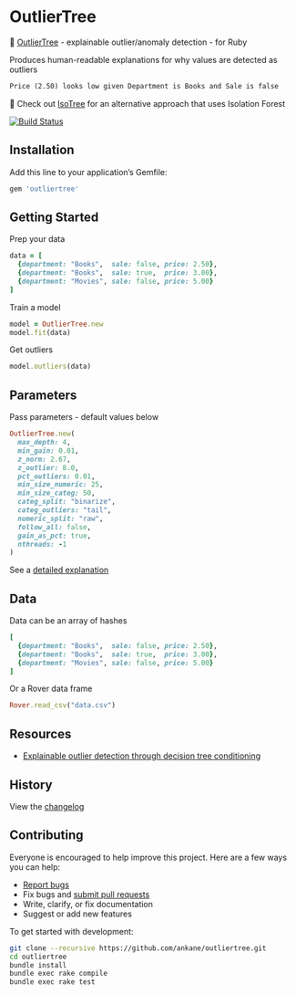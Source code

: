 # OutlierTree

:deciduous_tree: [OutlierTree](https://github.com/david-cortes/outliertree) - explainable outlier/anomaly detection - for Ruby

Produces human-readable explanations for why values are detected as outliers

```txt
Price (2.50) looks low given Department is Books and Sale is false
```

:evergreen_tree: Check out [IsoTree](https://github.com/ankane/isotree) for an alternative approach that uses Isolation Forest

[![Build Status](https://travis-ci.org/ankane/outliertree.svg?branch=master)](https://travis-ci.org/ankane/outliertree)

## Installation

Add this line to your application’s Gemfile:

```ruby
gem 'outliertree'
```

## Getting Started

Prep your data

```ruby
data = [
  {department: "Books",  sale: false, price: 2.50},
  {department: "Books",  sale: true,  price: 3.00},
  {department: "Movies", sale: false, price: 5.00}
]
```

Train a model

```ruby
model = OutlierTree.new
model.fit(data)
```

Get outliers

```ruby
model.outliers(data)
```

## Parameters

Pass parameters - default values below

```ruby
OutlierTree.new(
  max_depth: 4,
  min_gain: 0.01,
  z_norm: 2.67,
  z_outlier: 8.0,
  pct_outliers: 0.01,
  min_size_numeric: 25,
  min_size_categ: 50,
  categ_split: "binarize",
  categ_outliers: "tail",
  numeric_split: "raw",
  follow_all: false,
  gain_as_pct: true,
  nthreads: -1
)
```

See a [detailed explanation](https://outliertree.readthedocs.io/en/latest/#outliertree.OutlierTree)

## Data

Data can be an array of hashes

```ruby
[
  {department: "Books",  sale: false, price: 2.50},
  {department: "Books",  sale: true,  price: 3.00},
  {department: "Movies", sale: false, price: 5.00}
]
```

Or a Rover data frame

```ruby
Rover.read_csv("data.csv")
```

## Resources

- [Explainable outlier detection through decision tree conditioning](https://arxiv.org/pdf/2001.00636.pdf)

## History

View the [changelog](https://github.com/ankane/outliertree/blob/master/CHANGELOG.md)

## Contributing

Everyone is encouraged to help improve this project. Here are a few ways you can help:

- [Report bugs](https://github.com/ankane/outliertree/issues)
- Fix bugs and [submit pull requests](https://github.com/ankane/outliertree/pulls)
- Write, clarify, or fix documentation
- Suggest or add new features

To get started with development:

```sh
git clone --recursive https://github.com/ankane/outliertree.git
cd outliertree
bundle install
bundle exec rake compile
bundle exec rake test
```
